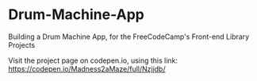 # Drum-Machine-App
Building a Drum Machine App, for the FreeCodeCamp's Front-end Library Projects

Visit the project page on codepen.io, using this link: https://codepen.io/Madness2aMaze/full/Nzjjdb/
